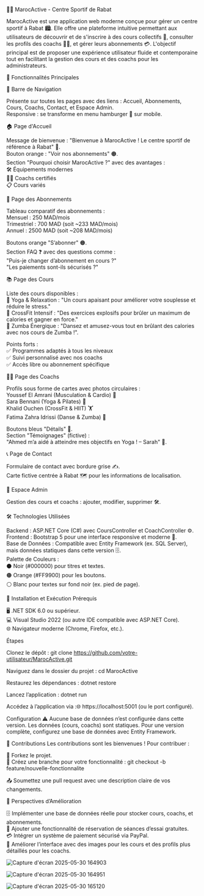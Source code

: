 🏋️‍♂️ MarocActive - Centre Sportif de Rabat

MarocActive est une application web moderne conçue pour gérer un centre sportif à Rabat 🏙️. Elle offre une plateforme intuitive permettant aux utilisateurs de découvrir et de s'inscrire à des cours collectifs 📅, consulter les profils des coachs 🧑‍🏫, et gérer leurs abonnements 💳. L'objectif principal est de proposer une expérience utilisateur fluide et contemporaine tout en facilitant la gestion des cours et des coachs pour les administrateurs.

🎯 Fonctionnalités Principales

📍 Barre de Navigation  

Présente sur toutes les pages avec des liens : Accueil, Abonnements, Cours, Coachs, Contact, et Espace Admin.  
Responsive : se transforme en menu hamburger 🍔 sur mobile.


🏠 Page d'Accueil  

Message de bienvenue : "Bienvenue à MarocActive ! Le centre sportif de référence à Rabat" 🌟.  
Bouton orange : "Voir nos abonnements" 🟠.  
Section "Pourquoi choisir MarocActive ?" avec des avantages :  
🛠️ Équipements modernes  
🧑‍🏫 Coachs certifiés  
📋 Cours variés




💸 Page des Abonnements  

Tableau comparatif des abonnements :  
Mensuel : 250 MAD/mois  
Trimestriel : 700 MAD (soit ~233 MAD/mois)  
Annuel : 2500 MAD (soit ~208 MAD/mois)


Boutons orange "S’abonner" 🟠.  
Section FAQ ❓ avec des questions comme :  
"Puis-je changer d’abonnement en cours ?"  
"Les paiements sont-ils sécurisés ?"




📚 Page des Cours  

Liste des cours disponibles :  
🧘 Yoga & Relaxation : "Un cours apaisant pour améliorer votre souplesse et réduire le stress."  
💪 CrossFit Intensif : "Des exercices explosifs pour brûler un maximum de calories et gagner en force."  
🕺 Zumba Énergique : "Dansez et amusez-vous tout en brûlant des calories avec nos cours de Zumba !".


Points forts :  
✅ Programmes adaptés à tous les niveaux  
✅ Suivi personnalisé avec nos coachs  
✅ Accès libre ou abonnement spécifique




🧑‍🏫 Page des Coachs  

Profils sous forme de cartes avec photos circulaires :  
Youssef El Amrani (Musculation & Cardio) 💪  
Sara Bennani (Yoga & Pilates) 🧘  
Khalid Ouchen (CrossFit & HIIT) 🏋️  
Fatima Zahra Idrissi (Danse & Zumba) 🕺


Boutons bleus "Détails" 🔵.  
Section "Témoignages" (fictive) :  
"Ahmed m’a aidé à atteindre mes objectifs en Yoga ! – Sarah" 💬.




📞 Page de Contact  

Formulaire de contact avec bordure grise ✍️.  
Carte fictive centrée à Rabat 🗺️ pour les informations de localisation.


🔑 Espace Admin  

Gestion des cours et coachs : ajouter, modifier, supprimer 🛠️.




🛠️ Technologies Utilisées

Backend : ASP.NET Core (C#) avec CoursController et CoachController ⚙️.  
Frontend : Bootstrap 5 pour une interface responsive et moderne 🎨.  
Base de Données : Compatible avec Entity Framework (ex. SQL Server), mais données statiques dans cette version 🗄️.  
Palette de Couleurs :  
⚫ Noir (#000000) pour titres et textes.  
🟠 Orange (#FF9900) pour les boutons.  
⚪ Blanc pour textes sur fond noir (ex. pied de page).




🚀 Installation et Exécution
Prérequis

🖥️ .NET SDK 6.0 ou supérieur.  
💻 Visual Studio 2022 (ou autre IDE compatible avec ASP.NET Core).  
🌐 Navigateur moderne (Chrome, Firefox, etc.).

Étapes

Clonez le dépôt :  git clone https://github.com/votre-utilisateur/MarocActive.git


Naviguez dans le dossier du projet :  cd MarocActive


Restaurez les dépendances :  dotnet restore


Lancez l’application :  dotnet run


Accédez à l’application via :🌐 https://localhost:5001 (ou le port configuré).

Configuration
⚠️ Aucune base de données n’est configurée dans cette version. Les données (cours, coachs) sont statiques. Pour une version complète, configurez une base de données avec Entity Framework.

🤝 Contributions
Les contributions sont les bienvenues ! Pour contribuer :  

🍴 Forkez le projet.  
🌿 Créez une branche pour votre fonctionnalité :  git checkout -b feature/nouvelle-fonctionnalite


📤 Soumettez une pull request avec une description claire de vos changements.


🔮 Perspectives d’Amélioration

🗄️ Implémenter une base de données réelle pour stocker cours, coachs, et abonnements.  
📅 Ajouter une fonctionnalité de réservation de séances d’essai gratuites.  
💳 Intégrer un système de paiement sécurisé via PayPal.  
🎨 Améliorer l’interface avec des images pour les cours et des profils plus détaillés pour les coachs.


![Capture d'écran 2025-05-30 164903](https://github.com/user-attachments/assets/941b70d5-6842-4505-b8d1-50c3280f898e)


![Capture d'écran 2025-05-30 164951](https://github.com/user-attachments/assets/421ba5c1-be8b-40d6-99db-d3860e314e12)


![Capture d'écran 2025-05-30 165120](https://github.com/user-attachments/assets/eb17ea27-cf5b-41d7-aa00-fa7b376154b6)


